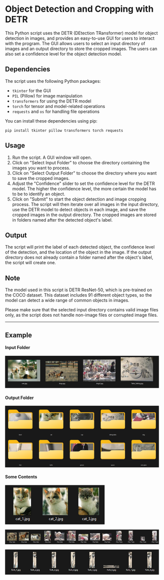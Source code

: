 
# Object Detection and Cropping with DETR

This Python script uses the DETR (DEtection TRansformer) model for object detection in images, and provides an easy-to-use GUI for users to interact with the program. The GUI allows users to select an input directory of images and an output directory to store the cropped images. The users can also set a confidence level for the object detection model.

## Dependencies

The script uses the following Python packages:

- `tkinter` for the GUI
- `PIL` (Pillow) for image manipulation
- `transformers` for using the DETR model
- `torch` for tensor and model-related operations
- `requests` and `os` for handling file operations

You can install these dependencies using pip:

```
pip install tkinter pillow transformers torch requests
```

## Usage

1. Run the script. A GUI window will open.
2. Click on "Select Input Folder" to choose the directory containing the images you want to process.
3. Click on "Select Output Folder" to choose the directory where you want to save the cropped images.
4. Adjust the "Confidence" slider to set the confidence level for the DETR model. The higher the confidence level, the more certain the model has to be to identify an object.
5. Click on "Submit" to start the object detection and image cropping process. The script will then iterate over all images in the input directory, use the DETR model to detect objects in each image, and save the cropped images in the output directory. The cropped images are stored in folders named after the detected object's label.

## Output

The script will print the label of each detected object, the confidence level of the detection, and the location of the object in the image. If the output directory does not already contain a folder named after the object's label, the script will create one.

## Note

The model used in this script is DETR ResNet-50, which is pre-trained on the COCO dataset. This dataset includes 91 different object types, so the model can detect a wide range of common objects in images.

Please make sure that the selected input directory contains valid image files only, as the script does not handle non-image files or corrupted image files.

---
## Example

#### Input Folder
![Input folder](examples/input_folder.png)

#### Output Folder
![Output folder](examples/output_folder.png)

#### Some Contents

![Cat folder](examples/cat_output_folder.png)

![Dog folder](examples/dog_output_folder.png)

![Fork folder](examples/fork_output_folder.png)
